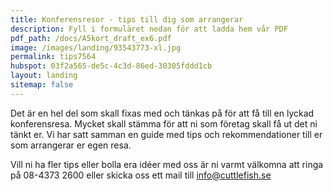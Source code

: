 ```yaml
---
title: Konferensresor - tips till dig som arrangerar
description: Fyll i formuläret nedan för att ladda hem vår PDF
pdf_path: /docs/A5kort_draft_ex6.pdf
image: /images/landing/93543773-xl.jpg
permalink: tips7564
hubspot: 03f2a565-de5c-4c3d-86ed-30305fddd1cb
layout: landing
sitemap: false
---
```


Det &auml;r en hel del som skall fixas med och t&auml;nkas p&aring; för att f&aring; till en lyckad konferensresa. Mycket skall st&auml;mma för att ni som företag skall f&aring; ut det ni t&auml;nkt er. Vi har satt samman en guide med tips och rekommendationer till er som arrangerar er egen resa.

Vill ni ha fler tips eller bolla era id&eacute;er med oss &auml;r ni varmt v&auml;lkomna att ringa p&aring; 08-4373 2600 eller skicka oss ett mail till info@cuttlefish.se